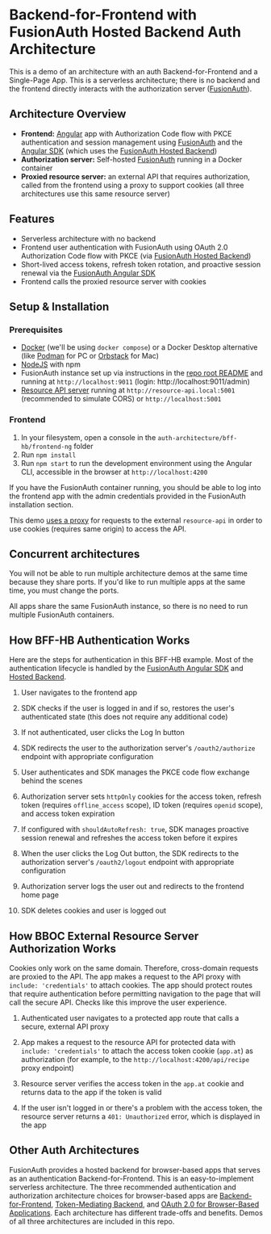 # Backend-for-Frontend with FusionAuth Hosted Backend Auth Architecture

This is a demo of an architecture with an auth Backend-for-Frontend and a Single-Page App. This is a serverless architecture; there is no backend and the frontend directly interacts with the authorization server ([FusionAuth](https://fusionauth.io/ "https://fusionauth.io/")).

## Architecture Overview

-   **Frontend:** [Angular](https://angular.dev/ "https://angular.dev") app with Authorization Code flow with PKCE authentication and session management using [FusionAuth](https://fusionauth.io/ "https://fusionauth.io/") and the [Angular SDK](https://github.com/FusionAuth/fusionauth-javascript-sdk/tree/main/packages/sdk-angular "https://github.com/FusionAuth/fusionauth-javascript-sdk/tree/main/packages/sdk-angular") (which uses the [FusionAuth Hosted Backend](https://fusionauth.io/docs/apis/hosted-backend "https://fusionauth.io/docs/apis/hosted-backend"))
-   **Authorization server:** Self-hosted [FusionAuth](https://fusionauth.io/ "https://fusionauth.io/") running in a Docker container
-   **Proxied resource server:** an external API that requires authorization, called from the frontend using a proxy to support cookies (all three architectures use this same resource server)

## Features

-   Serverless architecture with no backend
-   Frontend user authentication with FusionAuth using OAuth 2.0 Authorization Code flow with PKCE (via [FusionAuth Hosted Backend](https://fusionauth.io/docs/apis/hosted-backend "https://fusionauth.io/docs/apis/hosted-backend"))
-   Short-lived access tokens, refresh token rotation, and proactive session renewal via the [FusionAuth Angular SDK](https://github.com/FusionAuth/fusionauth-javascript-sdk/tree/main/packages/sdk-angular "https://github.com/FusionAuth/fusionauth-javascript-sdk/tree/main/packages/sdk-angular")
-   Frontend calls the proxied resource server with cookies

## Setup & Installation

### Prerequisites

- [Docker](https://docker.com) (we'll be using `docker compose`) or a Docker Desktop alternative (like [Podman](https://podman.io/) for PC or [Orbstack](https://orbstack.dev/) for Mac)
- [NodeJS](https://nodejs.org) with npm
- FusionAuth instance set up via instructions in the [repo root README](https://github.com/kmaida/auth-architecture/blob/main/README.md#fusionauth) and running at `http://localhost:9011` (login: http://localhost:9011/admin)
- [Resource API server](https://github.com/kmaida/auth-architecture/tree/main/resource-api) running at `http://resource-api.local:5001` (recommended to simulate CORS) or `http://localhost:5001`

### Frontend

1. In your filesystem, open a console in the `auth-architecture/bff-hb/frontend-ng` folder
2. Run `npm install`
3. Run `npm start` to run the development environment using the Angular CLI, accessible in the browser at `http://localhost:4200`

If you have the FusionAuth container running, you should be able to log into the frontend app with the admin credentials provided in the FusionAuth installation section.

This demo [uses a proxy](https://github.com/kmaida/auth-architecture-ng/blob/main/bff-hb/frontend-ng/proxy.conf.json) for requests to the external `resource-api` in order to use cookies (requires same origin) to access the API.

## Concurrent architectures

You will not be able to run multiple architecture demos at the same time because they share ports. If you'd like to run multiple apps at the same time, you must change the ports.

All apps share the same FusionAuth instance, so there is no need to run multiple FusionAuth containers.

## How BFF-HB Authentication Works

Here are the steps for authentication in this BFF-HB example. Most of the authentication lifecycle is handled by the [FusionAuth Angular SDK](https://github.com/FusionAuth/fusionauth-javascript-sdk/tree/main/packages/sdk-angular "https://github.com/FusionAuth/fusionauth-javascript-sdk/tree/main/packages/sdk-angular") and [Hosted Backend](https://fusionauth.io/docs/apis/hosted-backend "https://fusionauth.io/docs/apis/hosted-backend").

1.  User navigates to the frontend app

2.  SDK checks if the user is logged in and if so, restores the user's authenticated state (this does not require any additional code)

3.  If not authenticated, user clicks the Log In button

4.  SDK redirects the user to the authorization server's `/oauth2/authorize` endpoint with appropriate configuration

5.  User authenticates and SDK manages the PKCE code flow exchange behind the scenes

6.  Authorization server sets `httpOnly` cookies for the access token, refresh token (requires `offline_access` scope), ID token (requires `openid` scope), and access token expiration

7.  If configured with `shouldAutoRefresh: true`, SDK manages proactive session renewal and refreshes the access token before it expires

8.  When the user clicks the Log Out button, the SDK redirects to the authorization server's `/oauth2/logout` endpoint with appropriate configuration

9.  Authorization server logs the user out and redirects to the frontend home page

10. SDK deletes cookies and user is logged out

## How BBOC External Resource Server Authorization Works

Cookies only work on the same domain. Therefore, cross-domain requests are proxied to the API. The app makes a request to the API proxy with `include: 'credentials'` to attach cookies. The app should protect routes that require authentication before permitting navigation to the page that will call the secure API. Checks like this improve the user experience.

1.  Authenticated user navigates to a protected app route that calls a secure, external API proxy

2.  App makes a request to the resource API for protected data with `include: 'credentials'` to attach the access token cookie (`app.at`) as authorization (for example, to the `http://localhost:4200/api/recipe` proxy endpoint)

3.  Resource server verifies the access token in the `app.at` cookie and returns data to the app if the token is valid

4.  If the user isn't logged in or there's a problem with the access token, the resource server returns a `401: Unauthorized` error, which is displayed in the app

## Other Auth Architectures

FusionAuth provides a hosted backend for browser-based apps that serves as an authentication Backend-for-Frontend. This is an easy-to-implement serverless architecture. The three recommended authentication and authorization architecture choices for browser-based apps are [Backend-for-Frontend](https://datatracker.ietf.org/doc/html/draft-ietf-oauth-browser-based-apps#name-backend-for-frontend-bff "https://datatracker.ietf.org/doc/html/draft-ietf-oauth-browser-based-apps#name-backend-for-frontend-bff"), [Token-Mediating Backend](https://datatracker.ietf.org/doc/html/draft-ietf-oauth-browser-based-apps#name-token-mediating-backend "https://datatracker.ietf.org/doc/html/draft-ietf-oauth-browser-based-apps#name-token-mediating-backend"), and [OAuth 2.0 for Browser-Based Applications](https://datatracker.ietf.org/doc/html/draft-ietf-oauth-browser-based-apps#name-browser-based-oauth-20-clie "https://datatracker.ietf.org/doc/html/draft-ietf-oauth-browser-based-apps#name-browser-based-oauth-20-clie"). Each architecture has different trade-offs and benefits. Demos of all three architectures are included in this repo.